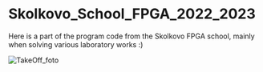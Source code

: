 # Skolkovo_School_FPGA_2022_2023 

Here is a part of the program code from the Skolkovo FPGA school, mainly when solving various laboratory works :) 

![TakeOff_foto](https://habrastorage.org/getpro/habr/upload_files/bbc/df9/593/bbcdf9593dcedf024dbd9649c5ea0ba6.png)
